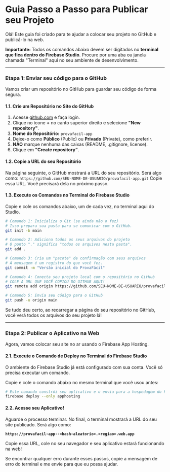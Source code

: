 # Guia Passo a Passo para Publicar seu Projeto

Olá! Este guia foi criado para te ajudar a colocar seu projeto no GitHub e publicá-lo na web.

**Importante:** Todos os comandos abaixo devem ser digitados no **terminal que fica dentro do Firebase Studio**. Procure por uma aba ou janela chamada "Terminal" aqui no seu ambiente de desenvolvimento.

---

### Etapa 1: Enviar seu código para o GitHub

Vamos criar um repositório no GitHub para guardar seu código de forma segura.

#### 1.1. Crie um Repositório no Site do GitHub

1.  Acesse [github.com](https://github.com) e faça login.
2.  Clique no ícone **+** no canto superior direito e selecione **"New repository"**.
3.  **Nome do Repositório:** `provafacil-app`
4.  Deixe-o como **Público** (Public) ou **Privado** (Private), como preferir.
5.  **NÃO** marque nenhuma das caixas (README, .gitignore, license).
6.  Clique em **"Create repository"**.

#### 1.2. Copie a URL do seu Repositório

Na página seguinte, o GitHub mostrará a URL do seu repositório. Será algo como:
`https://github.com/SEU-NOME-DE-USUARIO/provafacil-app.git`
Copie essa URL. Você precisará dela no próximo passo.

#### 1.3. Execute os Comandos no Terminal do Firebase Studio

Copie e cole os comandos abaixo, um de cada vez, no terminal aqui do Studio.

```bash
# Comando 1: Inicializa o Git (se ainda não o fez)
# Isso prepara sua pasta para se comunicar com o GitHub.
git init -b main
```

```bash
# Comando 2: Adiciona todos os seus arquivos do projeto
# O ponto "." significa "todos os arquivos nesta pasta".
git add .
```

```bash
# Comando 3: Cria um "pacote" de confirmação com seus arquivos
# A mensagem é um registro do que você fez.
git commit -m "Versão inicial do ProvaFácil"
```

```bash
# Comando 4: Conecta seu projeto local com o repositório no GitHub
# COLE A URL QUE VOCÊ COPIOU DO GITHUB AQUI!
git remote add origin https://github.com/SEU-NOME-DE-USUARIO/provafacil-app.git
```

```bash
# Comando 5: Envia seu código para o GitHub
git push -u origin main
```

Se tudo deu certo, ao recarregar a página do seu repositório no GitHub, você verá todos os arquivos do seu projeto lá!

---

### Etapa 2: Publicar o Aplicativo na Web

Agora, vamos colocar seu site no ar usando o Firebase App Hosting.

#### 2.1. Execute o Comando de Deploy no Terminal do Firebase Studio

O ambiente do Firebase Studio já está configurado com sua conta. Você só precisa executar um comando.

Copie e cole o comando abaixo no mesmo terminal que você usou antes:

```bash
# Este comando constrói seu aplicativo e o envia para a hospedagem do Firebase.
firebase deploy --only apphosting
```

#### 2.2. Acesse seu Aplicativo!

Aguarde o processo terminar. No final, o terminal mostrará a URL do seu site publicado. Será algo como:

**`https://provafacil-app--<hash-aleatorio>.<regiao>.web.app`**

Copie essa URL, cole no seu navegador e seu aplicativo estará funcionando na web!

Se encontrar qualquer erro durante esses passos, copie a mensagem de erro do terminal e me envie para que eu possa ajudar.
